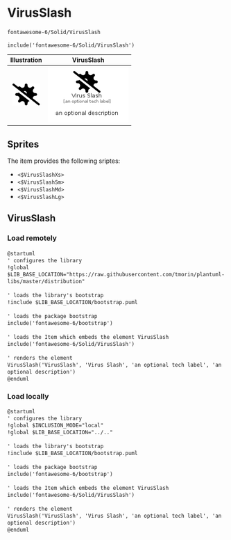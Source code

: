 # VirusSlash


```text
fontawesome-6/Solid/VirusSlash
```

```text
include('fontawesome-6/Solid/VirusSlash')
```



| Illustration | VirusSlash |
| :---: | :---: |
| ![illustration for Illustration](../../fontawesome-6/Solid/VirusSlash.png) | ![illustration for VirusSlash](../../fontawesome-6/Solid/VirusSlash.Local.png) |



## Sprites
The item provides the following sriptes:

- `<$VirusSlashXs>`
- `<$VirusSlashSm>`
- `<$VirusSlashMd>`
- `<$VirusSlashLg>`





## VirusSlash

### Load remotely
```plantuml
@startuml
' configures the library
!global $LIB_BASE_LOCATION="https://raw.githubusercontent.com/tmorin/plantuml-libs/master/distribution"

' loads the library's bootstrap
!include $LIB_BASE_LOCATION/bootstrap.puml

' loads the package bootstrap
include('fontawesome-6/bootstrap')

' loads the Item which embeds the element VirusSlash
include('fontawesome-6/Solid/VirusSlash')

' renders the element
VirusSlash('VirusSlash', 'Virus Slash', 'an optional tech label', 'an optional description')
@enduml
```

### Load locally
```plantuml
@startuml
' configures the library
!global $INCLUSION_MODE="local"
!global $LIB_BASE_LOCATION="../.."

' loads the library's bootstrap
!include $LIB_BASE_LOCATION/bootstrap.puml

' loads the package bootstrap
include('fontawesome-6/bootstrap')

' loads the Item which embeds the element VirusSlash
include('fontawesome-6/Solid/VirusSlash')

' renders the element
VirusSlash('VirusSlash', 'Virus Slash', 'an optional tech label', 'an optional description')
@enduml
```

